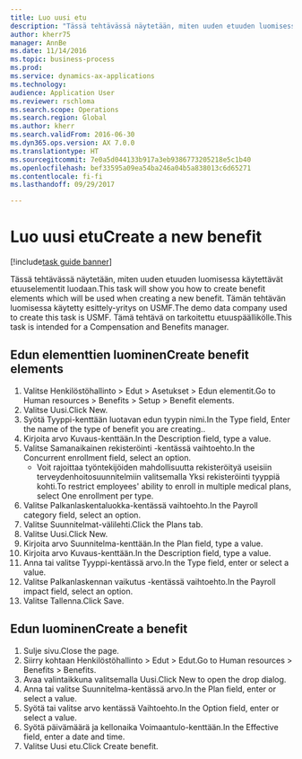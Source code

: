 ```yaml
--- 
title: Luo uusi etu
description: "Tässä tehtävässä näytetään, miten uuden etuuden luomisessa käytettävät etuuselementit luodaan."
author: kherr75
manager: AnnBe
ms.date: 11/14/2016
ms.topic: business-process
ms.prod: 
ms.service: dynamics-ax-applications
ms.technology: 
audience: Application User
ms.reviewer: rschloma
ms.search.scope: Operations
ms.search.region: Global
ms.author: kherr
ms.search.validFrom: 2016-06-30
ms.dyn365.ops.version: AX 7.0.0
ms.translationtype: HT
ms.sourcegitcommit: 7e0a5d044133b917a3eb9386773205218e5c1b40
ms.openlocfilehash: bef33595a09ea54ba246a04b5a838013c6d65271
ms.contentlocale: fi-fi
ms.lasthandoff: 09/29/2017

---
```

# <a name="create-a-new-benefit"></a><span data-ttu-id="2eff7-103">Luo uusi etu</span><span class="sxs-lookup"><span data-stu-id="2eff7-103">Create a new benefit</span></span>

[!include[task guide banner](../../includes/task-guide-banner.md)]

<span data-ttu-id="2eff7-104">Tässä tehtävässä näytetään, miten uuden etuuden luomisessa käytettävät etuuselementit luodaan.</span><span class="sxs-lookup"><span data-stu-id="2eff7-104">This task will show you how to create benefit elements which will be used when creating a new benefit.</span></span> <span data-ttu-id="2eff7-105">Tämän tehtävän luomisessa käytetty esittely-yritys on USMF.</span><span class="sxs-lookup"><span data-stu-id="2eff7-105">The demo data company used to create this task is USMF.</span></span> <span data-ttu-id="2eff7-106">Tämä tehtävä on tarkoitettu etuuspäällikölle.</span><span class="sxs-lookup"><span data-stu-id="2eff7-106">This task is intended for a Compensation and Benefits manager.</span></span>


## <a name="create-benefit-elements"></a><span data-ttu-id="2eff7-107">Edun elementtien luominen</span><span class="sxs-lookup"><span data-stu-id="2eff7-107">Create benefit elements</span></span>
1. <span data-ttu-id="2eff7-108">Valitse Henkilöstöhallinto > Edut > Asetukset > Edun elementit.</span><span class="sxs-lookup"><span data-stu-id="2eff7-108">Go to Human resources > Benefits > Setup > Benefit elements.</span></span>
2. <span data-ttu-id="2eff7-109">Valitse Uusi.</span><span class="sxs-lookup"><span data-stu-id="2eff7-109">Click New.</span></span>
3. <span data-ttu-id="2eff7-110">Syötä Tyyppi-kenttään luotavan edun tyypin nimi.</span><span class="sxs-lookup"><span data-stu-id="2eff7-110">In the Type field, Enter the name of the type of benefit you are creating..</span></span>
4. <span data-ttu-id="2eff7-111">Kirjoita arvo Kuvaus-kenttään.</span><span class="sxs-lookup"><span data-stu-id="2eff7-111">In the Description field, type a value.</span></span>
5. <span data-ttu-id="2eff7-112">Valitse Samanaikainen rekisteröinti -kentässä vaihtoehto.</span><span class="sxs-lookup"><span data-stu-id="2eff7-112">In the Concurrent enrollment field, select an option.</span></span>
    * <span data-ttu-id="2eff7-113">Voit rajoittaa työntekijöiden mahdollisuutta rekisteröityä useisiin terveydenhoitosuunnitelmiin valitsemalla Yksi rekisteröinti tyyppiä kohti.</span><span class="sxs-lookup"><span data-stu-id="2eff7-113">To restrict employees' ability to enroll in multiple medical plans, select One enrollment per type.</span></span>  
6. <span data-ttu-id="2eff7-114">Valitse Palkanlaskentaluokka-kentässä vaihtoehto.</span><span class="sxs-lookup"><span data-stu-id="2eff7-114">In the Payroll category field, select an option.</span></span>
7. <span data-ttu-id="2eff7-115">Valitse Suunnitelmat-välilehti.</span><span class="sxs-lookup"><span data-stu-id="2eff7-115">Click the Plans tab.</span></span>
8. <span data-ttu-id="2eff7-116">Valitse Uusi.</span><span class="sxs-lookup"><span data-stu-id="2eff7-116">Click New.</span></span>
9. <span data-ttu-id="2eff7-117">Kirjoita arvo Suunnitelma-kenttään.</span><span class="sxs-lookup"><span data-stu-id="2eff7-117">In the Plan field, type a value.</span></span>
10. <span data-ttu-id="2eff7-118">Kirjoita arvo Kuvaus-kenttään.</span><span class="sxs-lookup"><span data-stu-id="2eff7-118">In the Description field, type a value.</span></span>
11. <span data-ttu-id="2eff7-119">Anna tai valitse Tyyppi-kentässä arvo.</span><span class="sxs-lookup"><span data-stu-id="2eff7-119">In the Type field, enter or select a value.</span></span>
12. <span data-ttu-id="2eff7-120">Valitse Palkanlaskennan vaikutus -kentässä vaihtoehto.</span><span class="sxs-lookup"><span data-stu-id="2eff7-120">In the Payroll impact field, select an option.</span></span>
13. <span data-ttu-id="2eff7-121">Valitse Tallenna.</span><span class="sxs-lookup"><span data-stu-id="2eff7-121">Click Save.</span></span>

## <a name="create-a-benefit"></a><span data-ttu-id="2eff7-122">Edun luominen</span><span class="sxs-lookup"><span data-stu-id="2eff7-122">Create a benefit</span></span>
1. <span data-ttu-id="2eff7-123">Sulje sivu.</span><span class="sxs-lookup"><span data-stu-id="2eff7-123">Close the page.</span></span>
2. <span data-ttu-id="2eff7-124">Siirry kohtaan Henkilöstöhallinto > Edut > Edut.</span><span class="sxs-lookup"><span data-stu-id="2eff7-124">Go to Human resources > Benefits > Benefits.</span></span>
3. <span data-ttu-id="2eff7-125">Avaa valintaikkuna valitsemalla Uusi.</span><span class="sxs-lookup"><span data-stu-id="2eff7-125">Click New to open the drop dialog.</span></span>
4. <span data-ttu-id="2eff7-126">Anna tai valitse Suunnitelma-kentässä arvo.</span><span class="sxs-lookup"><span data-stu-id="2eff7-126">In the Plan field, enter or select a value.</span></span>
5. <span data-ttu-id="2eff7-127">Syötä tai valitse arvo kentässä Vaihtoehto.</span><span class="sxs-lookup"><span data-stu-id="2eff7-127">In the Option field, enter or select a value.</span></span>
6. <span data-ttu-id="2eff7-128">Syötä päivämäärä ja kellonaika Voimaantulo-kenttään.</span><span class="sxs-lookup"><span data-stu-id="2eff7-128">In the Effective field, enter a date and time.</span></span>
7. <span data-ttu-id="2eff7-129">Valitse Uusi etu.</span><span class="sxs-lookup"><span data-stu-id="2eff7-129">Click Create benefit.</span></span>


